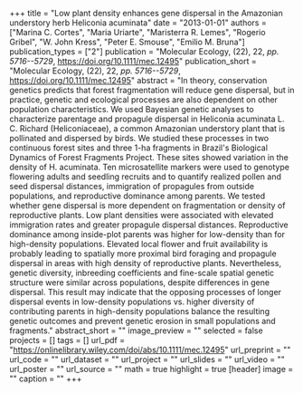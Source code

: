 +++
title = "Low plant density enhances gene dispersal in the Amazonian understory herb Heliconia acuminata"
date = "2013-01-01"
authors = ["Marina C. Cortes", "Maria Uriarte", "Maristerra R. Lemes", "Rogerio Gribel", "W. John Kress", "Peter E. Smouse", "Emilio M. Bruna"]
publication_types = ["2"]
publication = "Molecular Ecology, (22), 22, _pp. 5716--5729_, https://doi.org/10.1111/mec.12495"
publication_short = "Molecular Ecology, (22), 22, _pp. 5716--5729_, https://doi.org/10.1111/mec.12495"
abstract = "In theory, conservation genetics predicts that forest fragmentation will reduce gene dispersal, but in practice, genetic and ecological processes are also dependent on other population characteristics. We used Bayesian genetic analyses to characterize parentage and propagule dispersal in Heliconia acuminata L. C. Richard (Heliconiaceae), a common Amazonian understory plant that is pollinated and dispersed by birds. We studied these processes in two continuous forest sites and three 1-ha fragments in Brazil's Biological Dynamics of Forest Fragments Project. These sites showed variation in the density of H. acuminata. Ten microsatellite markers were used to genotype flowering adults and seedling recruits and to quantify realized pollen and seed dispersal distances, immigration of propagules from outside populations, and reproductive dominance among parents. We tested whether gene dispersal is more dependent on fragmentation or density of reproductive plants. Low plant densities were associated with elevated immigration rates and greater propagule dispersal distances. Reproductive dominance among inside-plot parents was higher for low-density than for high-density populations. Elevated local flower and fruit availability is probably leading to spatially more proximal bird foraging and propagule dispersal in areas with high density of reproductive plants. Nevertheless, genetic diversity, inbreeding coefficients and fine-scale spatial genetic structure were similar across populations, despite differences in gene dispersal. This result may indicate that the opposing processes of longer dispersal events in low-density populations vs. higher diversity of contributing parents in high-density populations balance the resulting genetic outcomes and prevent genetic erosion in small populations and fragments."
abstract_short = ""
image_preview = ""
selected = false
projects = []
tags = []
url_pdf = "https://onlinelibrary.wiley.com/doi/abs/10.1111/mec.12495"
url_preprint = ""
url_code = ""
url_dataset = ""
url_project = ""
url_slides = ""
url_video = ""
url_poster = ""
url_source = ""
math = true
highlight = true
[header]
image = ""
caption = ""
+++
